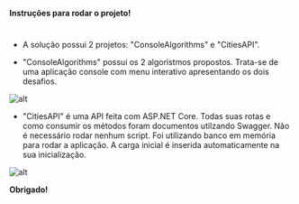 **Instruções para rodar o projeto!**
# 

- A solução possui 2 projetos: "ConsoleAlgorithms" e "CitiesAPI".

- "ConsoleAlgorithms" possui os 2 algoristmos propostos. Trata-se de uma aplicação console com menu interativo apresentando os dois desafios.
 
![alt](https://i.imgur.com/SUCapXh.png)

- "CitiesAPI" é uma API feita com ASP.NET Core. Todas suas rotas e como consumir os métodos foram documentos utilzando Swagger. Não é necessário rodar nenhum script. Foi utilizando banco em memória para rodar a aplicação. A carga inicial é inserida automaticamente na sua inicialização.

![alt](https://imgur.com/RF5J8mH)

**Obrigado!**